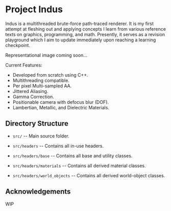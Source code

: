Project Indus
====================================================================================================

Indus is a multithreaded brute-force path-traced renderer. It is my first attempt at fleshing out and applying concepts I learn from various reference texts on graphics, programming, and math.
Presently, it serves as a revision playground which I aim to update immediately upon reaching a learning checkpoint.

Representational image coming soon...

Current Features:
- Developed from scratch using C++.
- Multithreading compatible.
- Per pixel Multi-sampled AA.
- Jittered Aliasing.
- Gamma Correction.
- Positionable camera with defocus blur (DOF).
- Lambertian, Metallic, and Dielectric Materials.

Directory Structure
-------------------
  - `src/` --
    Main source folder.

  - `src/headers` --
    Contains all in-use headers.

  - `src/headers/base` --
    Contains all base and utility classes.

  - `src/headers/materials` --
    Contains all derived material classes.

  - `src/headers/world_objects` --
    Contains all derived world-object classes.

Acknowledgements
--------------------
WIP
